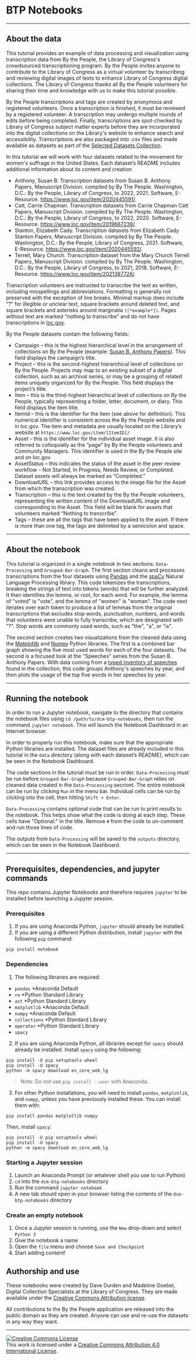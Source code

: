 # BTP Notebooks
---
## About the data
This tutorial provides an example of data processing and visualization using transcription data from By the People, the Library of Congress's crowdsourced transcriptioning program. By the People invites anyone to contribute to the Library of Congress as a virtual volunteer by transcribing and reviewing digital images of texts to enhance Library of Congress digital collections. The Library of Congress thanks all By the People volunteers for sharing their time and knowledge with us to make this tutorial possible. 

By the People transcriptions and tags are created by anonymous and registered volunteers. Once a transcription is finished, it must be reviewed by a registered volunteer. A transcription may undergo multiple rounds of edits before being completed. Finally, transcriptions are spot-checked by Library of Congress subject matter experts before they are incorporated into the digital collections on the Library's website to enhance search and accessibility. Transcriptions are also packaged into .csv files and made available as datasets as part of the [Selected Datasets Collection](https://www.loc.gov/collections/selected-datasets/).

In this tutorial we will work with four datasets related to the movement for women's suffrage in the United States. Each dataset’s README includes additional information about its content and creation
- Anthony, Susan B. Transcription datasets from Susan B. Anthony Papers, Manuscript Division. compiled by By The People. Washington, D.C.: By the People, Library of Congress, to 2022, 2021. Software, E-Resource. https://www.loc.gov/item/2020445591/.
- Catt, Carrie Chapman. Transcription datasets from Carrie Chapman Catt Papers, Manuscript Division. compiled by By The People. Washington, D.C.: By the People, Library of Congress, to 2022, 2020. Software, E-Resource. https://www.loc.gov/item/2019667239/.
- Stanton, Elizabeth Cady. Transcription datasets from Elizabeth Cady Stanton Papers, Manuscript Division. compiled by By The People. Washington, D.C.: By the People, Library of Congress, 2021. Software, E-Resource. https://www.loc.gov/item/2020445592/.
- Terrell, Mary Church. Transcription dataset from the Mary Church Terrell Papers, Manuscript Division. compiled by By The People. Washington, D.C.: By the People, Library of Congress, to 2021, 2018. Software, E-Resource. https://www.loc.gov/item/2021387726/.

Transcription volunteers are instructed to transcribe the text as written, including misspellings and abbreviations. Formatting is generally not preserved with the exception of line breaks. Minimal markup does include “?” for illegible or unclear text, square brackets around deleted text, and square brackets and asterisks around marginalia `([*example*])`. Pages without text are marked “nothing to transcribe” and do not have transcriptions in [loc.gov](https://www.loc.gov/).

By the People datasets contain the following fields:
- Campaign – this is the highest hierarchical level in the arrangement of collections on By the People (example: [Susan B. Anthony Papers](https://crowd.loc.gov/campaigns/susan-b-anthony-papers/)). This field displays the campaign’s title.
- Project – this is the second-highest hierarchical level of collections on By the People. Projects may map to an existing subset of a digital collection, such as an archival series, or may be a grouping of related items uniquely organized for By the People. This field displays the project’s title.
- Item – this is the third-highest hierarchical level of collections on By the People, typically representing a folder, letter, document, or diary. This field displays the item title. 
- ItemId – this is the identifier for the item (see above for definition). This numerical identifier is consistent across the By the People website and in loc.gov. The item and metadata are usually located on the Library’s website at `https://www.loc.gov/item/[ItemID]/`
- Asset – this is the identifier for the individual asset image. It is also referred to colloquially as the “page” by By the People volunteers and Community Managers. This identifier is used in the By the People site and on loc.gov. 
- AssetStatus – this indicates the status of the asset in the peer review workflow – Not Started, In Progress, Needs Review, or Completed. Dataset assets will always be marked as “Completed.” 
- DownloadURL – this link provides access to the image file for the Asset from which the transcription was created.
- Transcription – this is the text created by the By the People volunteers, representing the written content of the DownloadURL image and corresponding to the Asset. This field will be blank for assets that volunteers marked “Nothing to transcribe”.
- Tags – these are all the tags that have been applied to the asset. If there is more than one tag, the tags are delimited by a semicolon and space.

---

## About the notebook
This tutorial is organized in a single notebook in two sections: `Data-Processing` and `Grouped-Bar-Graph`. The first section cleans and processes transcriptions from the four datasets using [Pandas](https://pandas.pydata.org/) and the [spaCy](https://spacy.io/) Natural Language Processing library. This code tokenizes the transcriptions, breaking the strings of text into tokens (words) that will be further analyzed. It then identifies the lemma, or root, for each word. For example, the lemma of "voted" is "vote", and the lemma of "women" is "woman". The code next iterates over each token to produce a list of lemmas from the original transcriptions that excludes stop words, punctuation, numbers, and words that volunteers were unable to fully transcribe, which are designated with "?". Stop words are commonly used words, such as "the", "a", or "is".

The second section creates two visualizations from the cleaned data using the [Matplotlib](https://matplotlib.org/) and [Numpy](https://numpy.org/) Python libraries. The first is a combined bar graph showing the five most used words for each of the four datasets. The second is a focused look at the "Speeches" series from the Susan B. Anthony Papers. With data coming from a [typed inventory of speeches](http://hdl.loc.gov/loc.mss/ms997009.mss11049.036) found in the collection, this code groups Anthony's speeches by year, and then plots the usage of the top five words in her speeches by year.

---

## Running the notebook
In order to run a Jupyter notebook, navigate to the directory that contains the notebook files using `cd /path/to/dcm-btp-notebooks`, then run the command `jupyter notebook`. This will launch the Notebook Dashboard in an Internet browser.

In order to properly run this notebook, make sure that the appropriate Python libraries are installed. The dataset files are already included in this tutorial in the `data` directory (along with each dataset’s README), which can be seen in the Notebook Dashboard.

The code sections in the tutorial must be run in order. `Data-Processing` must be run before `Grouped-Bar-Graph` because `Grouped-Bar-Graph` relies on cleaned data created in the `Data-Processing` secriont. The entire notebook can be run by clicking `Run` in the menu bar. Individual cells can be run by clicking into the cell, then hitting `Shift + Enter`.

`Data-Processing` contains optional code that can be run to print results to the notebook. This helps show what the code is doing at each step. These cells have "Optional:" in the title. Remove `#` from the code to un-comment and run those lines of code.

The outputs from `Data-Processing` will be saved to the `outputs` directory, which can be seen in the Notebook Dashboard.

---

## Prerequisites, dependencies, and jupyter commands
This repo contains Jupyter Notebooks and therefore requires `jupyter` to be installed before launching a Jupyter session.

### Prerequisites
1. If you are using Anaconda Python, `jupyter` should already be installed.
2. If you are using a different Python distribution, install `jupyter` with the following `pip` command:
```
pip install notebook
```

### Dependencies
1. The following libraries are required:
- `pandas` *Anaconda Default
- `re` *Python Standard Library
- `ast` *Python Standard Library
- `matplotlib` *Anaconda Default
- `numpy` *Anaconda Default
- `collections` *Python Standard Library
- `operator` *Python Standard Library
- `spacy`
2. If you are using Anaconda Python, all libraries except for `spacy` should already be installed. Install `spacy` using the following:
```
pip install -U pip setuptools wheel
pip install -U spacy
python -m spacy download en_core_web_lg
```
> Note: Do not use `pip install --user` with Anaconda.

3. For other Python installations, you will need to install `pandas`, `matplotlib`, and `numpy`, unless you have previously installed these. You can install them with:
```
pip install pandas matplotlib numpy
```
Then, install `spacy`:
```
pip install -U pip setuptools wheel
pip install -U spacy
python -m spacy download en_core_web_lg
```
### Starting a Jupyter session
1. Launch an Anaconda Prompt (or whatever shell you use to run Python)
2. `cd` into the `dcm-btp-notebooks` directory
3. Run the command `jupyter notebook`
4. A new tab should open in your browser listing the contents of the `dcm-btp-notebooks` directory

### Create an empty notebook
1. Once a Jupyter session is running, use the `New` drop-down and select `Python 3`
2. Give the notebook a name
3. Open the `file` menu and choose `Save and Checkpoint`
4. Start adding content!

## Authorship and use
These notebooks were created by Dave Durden and Madeline Goebel, Digital Collection Specialists at the Library of Congress. They are made available under the [Creative Commons Attribution license](https://creativecommons.org/licenses/by/4.0/legalcode).

All contributions to the By the People application are released into the public domain as they are created. Anyone can use and re-use the datasets in any way they want.

----

<a rel="license" href="http://creativecommons.org/licenses/by/4.0/"><img alt="Creative Commons License" style="border-width:0" src="https://i.creativecommons.org/l/by/4.0/88x31.png" /></a><br />This work is licensed under a <a rel="license" href="http://creativecommons.org/licenses/by/4.0/">Creative Commons Attribution 4.0 International License</a>.